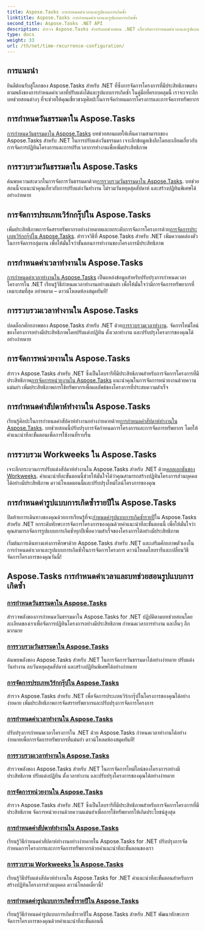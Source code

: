 ```yaml
---
title: Aspose.Tasks การกำหนดค่าเวลาและรูปแบบการเกิดซ้ำ
linktitle: Aspose.Tasks การกำหนดค่าเวลาและรูปแบบการเกิดซ้ำ
second_title: Aspose.Tasks .NET API
description: สำรวจ Aspose.Tasks สำหรับบทช่วยสอน .NET เกี่ยวกับการกำหนดค่าเวลาและรูปแบบการเกิดซ้ำ จัดการปฏิทิน ปรับแต่งเวลาทำงาน และเพิ่มประสิทธิภาพการจัดกำหนดการโครงการได้อย่างง่ายดาย
type: docs
weight: 33
url: /th/net/time-recurrence-configuration/
---
```

## การแนะนำ

ยินดีต้อนรับสู่โลกของ Aspose.Tasks สำหรับ .NET ที่ซึ่งการจัดการโครงการที่มีประสิทธิภาพตรงตามพลังของการกำหนดค่าเวลาที่ปรับแต่งได้และรูปแบบการเกิดซ้ำ ในคู่มือที่ครอบคลุมนี้ เราจะเจาะลึกบทช่วยสอนต่างๆ ที่จะช่วยให้คุณเชี่ยวชาญศิลปะในการจัดกำหนดการโครงการและการจัดการทรัพยากร

## การกำหนดวันธรรมดาใน Aspose.Tasks
[การกำหนดวันธรรมดาใน Aspose.Tasks](./defining-weekdays/) บทช่วยสอนเผยให้เห็นความสามารถของ Aspose.Tasks สำหรับ .NET ในการปรับแต่งวันธรรมดา เจาะลึกข้อมูลเชิงลึกโดยละเอียดเกี่ยวกับการจัดการปฏิทินโครงการและการปรับเวลาการทำงานเพื่อเพิ่มประสิทธิภาพ

## การรวบรวมวันธรรมดาใน Aspose.Tasks
ค้นพบความสะดวกในการจัดการวันธรรมดาด้วย[การรวบรวมวันธรรมดาใน Aspose.Tasks](./weekday-collection/). บทช่วยสอนนี้จะแนะนำคุณเกี่ยวกับการปรับแต่งวันทำงาน ไม่รวมวันหยุดสุดสัปดาห์ และสร้างปฏิทินพิเศษได้อย่างง่ายดาย

## การจัดการประเภทเวิร์กกรุ๊ปใน Aspose.Tasks
 เพิ่มประสิทธิภาพการจัดสรรทรัพยากรอย่างง่ายดายและยกระดับการจัดการโครงการด้วย[การจัดการประเภทเวิร์กกรุ๊ปใน Aspose.Tasks](./workgroup-types/). สำรวจวิธีที่ Aspose.Tasks สำหรับ .NET เพิ่มความคล่องตัวในการจัดการกลุ่มงาน เพื่อให้มั่นใจว่าขั้นตอนการทำงานของโครงการมีประสิทธิภาพ

## การกำหนดค่าเวลาทำงานใน Aspose.Tasks
[การกำหนดค่าเวลาทำงานใน Aspose.Tasks](./working-times/) เป็นแหล่งข้อมูลสำหรับปรับปรุงการกำหนดเวลาโครงการใน .NET เรียนรู้วิธีกำหนดเวลาทำงานอย่างแม่นยำ เพื่อให้มั่นใจว่ามีการจัดการทรัพยากรที่เหมาะสมที่สุด อย่าพลาด – ดาวน์โหลดห้องสมุดทันที!

## การรวบรวมเวลาทำงานใน Aspose.Tasks
 ปลดล็อกศักยภาพของ Aspose.Tasks สำหรับ .NET ด้วย[การรวบรวมเวลาทำงาน](./working-time-collection/). จัดการไทม์ไลน์ของโครงการอย่างมีประสิทธิภาพโดยปรับแต่งปฏิทิน ตั้งเวลาทำงาน และปรับปรุงโครงการของคุณได้อย่างง่ายดาย

## การจัดการหน่วยงานใน Aspose.Tasks
สำรวจ Aspose.Tasks สำหรับ .NET ซึ่งเป็นไลบรารีที่มีประสิทธิภาพสำหรับการจัดการโครงการที่มีประสิทธิภาพ[การจัดการหน่วยงานใน Aspose.Tasks](./work-units/) แนะนำคุณในการจัดการหน่วยงานด้วยความแม่นยำ เพิ่มประสิทธิภาพการใช้ทรัพยากรเพื่อผลลัพธ์ของโครงการที่ประสบความสำเร็จ

## การกำหนดค่าสัปดาห์ทำงานใน Aspose.Tasks
 เรียนรู้ศิลปะในการกำหนดค่าสัปดาห์ทำงานอย่างง่ายดายด้วย[การกำหนดค่าสัปดาห์ทำงานใน Aspose.Tasks](./configuring-workweeks/). บทช่วยสอนนี้ปรับปรุงการจัดกำหนดการโครงการและการจัดการทรัพยากร โดยให้คำแนะนำทีละขั้นตอนเพื่อการใช้งานที่ราบรื่น

## การรวบรวม Workweeks ใน Aspose.Tasks
 เจาะลึกกระบวนการปรับแต่งสัปดาห์ทำงานใน Aspose.Tasks สำหรับ .NET ด้วย[คอลเลกชันของ Workweeks](./workweek-collection/). คำแนะนำทีละขั้นตอนนี้ช่วยให้มั่นใจได้ว่าคุณสามารถสร้างปฏิทินโครงการส่วนบุคคลได้อย่างมีประสิทธิภาพ ดาวน์โหลดตอนนี้และปรับปรุงไทม์ไลน์โครงการของคุณ

## การกำหนดค่ารูปแบบการเกิดซ้ำรายปีใน Aspose.Tasks
 ปิดท้ายการเดินทางของคุณด้วยการเรียนรู้ที่จะ[กำหนดค่ารูปแบบการเกิดซ้ำรายปี](./yearly-recurrence-patterns/)ใน Aspose.Tasks สำหรับ .NET ยกระดับทักษะการจัดการโครงการของคุณด้วยคำแนะนำทีละขั้นตอนนี้ เพื่อให้มั่นใจว่าคุณสามารถจัดการรูปแบบการเกิดซ้ำทุกปีเพื่อความสำเร็จของโครงการได้อย่างมีประสิทธิภาพ

เริ่มต้นการเดินทางแห่งการศึกษาด้วย Aspose.Tasks สำหรับ .NET และเสริมศักยภาพตัวเองในการกำหนดค่าเวลาและรูปแบบการเกิดซ้ำในการจัดการโครงการ ดาวน์โหลดไลบรารีและเปลี่ยนวิธีจัดการโครงการของคุณวันนี้!
## Aspose.Tasks การกำหนดค่าเวลาและบทช่วยสอนรูปแบบการเกิดซ้ำ
### [การกำหนดวันธรรมดาใน Aspose.Tasks](./defining-weekdays/)
สำรวจพลังของการกำหนดวันธรรมดาใน Aspose.Tasks for .NET ปฏิบัติตามบทช่วยสอนโดยละเอียดของเราเพื่อจัดการปฏิทินโครงการอย่างมีประสิทธิภาพ กำหนดเวลาการทำงาน และอื่นๆ อีกมากมาย
### [การรวบรวมวันธรรมดาใน Aspose.Tasks](./weekday-collection/)
ค้นพบพลังของ Aspose.Tasks สำหรับ .NET ในการจัดการวันธรรมดาได้อย่างง่ายดาย ปรับแต่งวันทำงาน ลบวันหยุดสุดสัปดาห์ และสร้างปฏิทินพิเศษได้อย่างง่ายดาย
### [การจัดการประเภทเวิร์กกรุ๊ปใน Aspose.Tasks](./workgroup-types/)
สำรวจ Aspose.Tasks สำหรับ .NET เพื่อจัดการประเภทเวิร์กกรุ๊ปในโครงการของคุณได้อย่างง่ายดาย เพิ่มประสิทธิภาพการจัดสรรทรัพยากรและปรับปรุงการจัดการโครงการ
### [การกำหนดค่าเวลาทำงานใน Aspose.Tasks](./working-times/)
ปรับปรุงการกำหนดเวลาโครงการใน .NET ด้วย Aspose.Tasks กำหนดเวลาทำงานได้อย่างง่ายดายเพื่อการจัดการทรัพยากรที่แม่นยำ ดาวน์โหลดห้องสมุดทันที!
### [การรวบรวมเวลาทำงานใน Aspose.Tasks](./working-time-collection/)
สำรวจพลังของ Aspose.Tasks สำหรับ .NET ในการจัดการไทม์ไลน์ของโครงการอย่างมีประสิทธิภาพ ปรับแต่งปฏิทิน ตั้งเวลาทำงาน และปรับปรุงโครงการของคุณได้อย่างง่ายดาย
### [การจัดการหน่วยงานใน Aspose.Tasks](./work-units/)
สำรวจ Aspose.Tasks สำหรับ .NET ซึ่งเป็นไลบรารีที่มีประสิทธิภาพสำหรับการจัดการโครงการที่มีประสิทธิภาพ จัดการหน่วยงานด้วยความแม่นยำเพื่อการใช้ทรัพยากรให้เกิดประโยชน์สูงสุด
### [การกำหนดค่าสัปดาห์ทำงานใน Aspose.Tasks](./configuring-workweeks/)
เรียนรู้วิธีกำหนดค่าสัปดาห์ทำงานอย่างง่ายดายใน Aspose.Tasks for .NET ปรับปรุงการจัดกำหนดการโครงการและการจัดการทรัพยากรด้วยคำแนะนำทีละขั้นตอนของเรา
### [การรวบรวม Workweeks ใน Aspose.Tasks](./workweek-collection/)
เรียนรู้วิธีปรับแต่งสัปดาห์ทำงานใน Aspose.Tasks for .NET คำแนะนำทีละขั้นตอนสำหรับการสร้างปฏิทินโครงการส่วนบุคคล ดาวน์โหลดเดี๋ยวนี้!
### [การกำหนดค่ารูปแบบการเกิดซ้ำรายปีใน Aspose.Tasks](./yearly-recurrence-patterns/)
เรียนรู้วิธีกำหนดค่ารูปแบบการเกิดซ้ำรายปีใน Aspose.Tasks สำหรับ .NET พัฒนาทักษะการจัดการโครงการของคุณด้วยคำแนะนำทีละขั้นตอนนี้